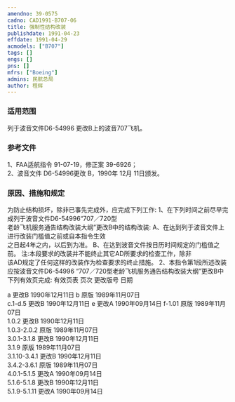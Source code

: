```yaml
---
amendno: 39-0575  
cadno: CAD1991-B707-06  
title: 强制性结构改装  
publishdate: 1991-04-23  
effdate: 1991-04-29  
acmodels: ["B707"]  
tags: []  
engs: []  
pns: []  
mfrs: ["Boeing"]  
admins: 民航总局  
author: 程辉  
---
```

  
### 适用范围  
列于波音文件D6-54996  更改B上的波音707飞机。  
  
<!--more-->  
### 参考文件
1、FAA适航指令 91-07-19，修正案 39-6926；  
2、波音文件 D6-54996更改 B，1990年 12月 11日颁发。  
  
### 原因、措施和规定  
   为防止结构损坏，除非已事先完成外，应完成下列工作: 1、在下列时间之前尽早完成列于波音文件D6-54996“707／720型  
老龄飞机服务通告结构改装大纲”更改B中的结构改装:       A、在达到列于波音文件上进行改装门槛值之前或自本指令生效  
之日起4年之内，以后到为准。 B、在达到波音文件按日历时间规定的门槛值之前。       注:本段要求的改装并不能终止其它AD所要求的检查工作，除非  
该AD规定了任何这样的改装作为检查要求的终止措施。     2、本指令第1段所述改装应按波音文件D6-54996 “707／720型老龄飞机服务通告结构改装大纲”更改B中下列有效页完成: 有效页表 页次 更改版号  日期  
  
a 更改B  1990年12月11日 b 原版          1989年11月07日  
c.1-d.5 更改B  1990年12月11日 e 更改A  1990年09月14日 f-1.01 原版          1989年11月07日  
1.0.2 更改B  1990年12月11日  
1.0.3-2.0.2 原版          1989年11月07日  
3.0.1-3.1.8 更改B  1990年12月11日  
3.1.9 原版          1989年11月07日  
3.1.10-3.4.1 更改B  1990年12月11日  
3.4.2-3.6.1 原版          1989年11月07日  
4.0.1-5.1.5 更改A  1990年09月14日  
5.1.6-5.1.8 更改B  1990年12月11日  
5.1.9-5.1.11 更改A 1990年09月14日  
  
